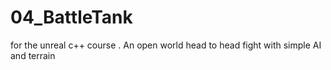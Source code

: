 # 04_BattleTank
for the unreal c++ course . An open world head to head fight with simple AI and terrain
